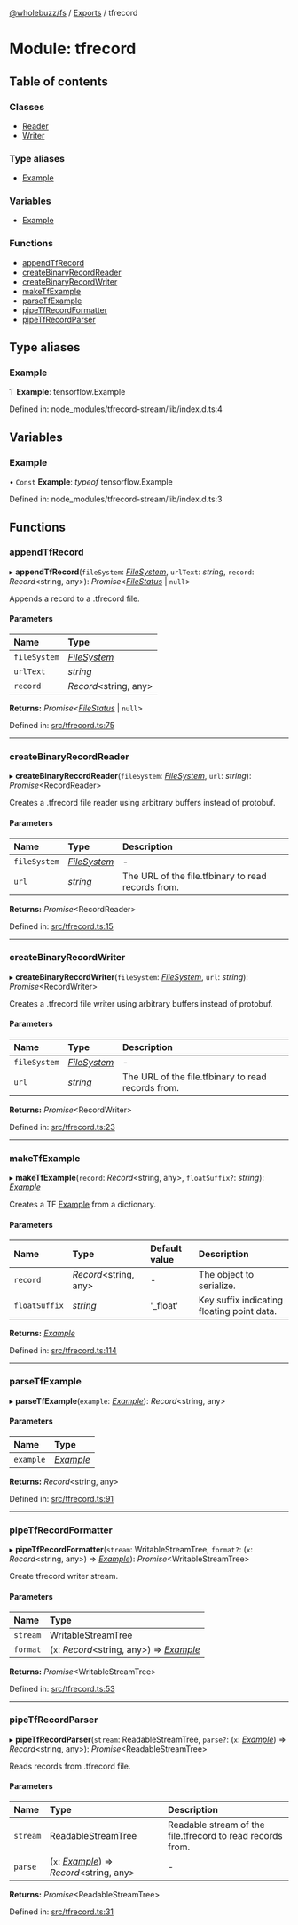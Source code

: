 [@wholebuzz/fs](../README.md) / [Exports](../modules.md) / tfrecord

# Module: tfrecord

## Table of contents

### Classes

- [Reader](../classes/tfrecord.reader.md)
- [Writer](../classes/tfrecord.writer.md)

### Type aliases

- [Example](tfrecord.md#example)

### Variables

- [Example](tfrecord.md#example)

### Functions

- [appendTfRecord](tfrecord.md#appendtfrecord)
- [createBinaryRecordReader](tfrecord.md#createbinaryrecordreader)
- [createBinaryRecordWriter](tfrecord.md#createbinaryrecordwriter)
- [makeTfExample](tfrecord.md#maketfexample)
- [parseTfExample](tfrecord.md#parsetfexample)
- [pipeTfRecordFormatter](tfrecord.md#pipetfrecordformatter)
- [pipeTfRecordParser](tfrecord.md#pipetfrecordparser)

## Type aliases

### Example

Ƭ **Example**: tensorflow.Example

Defined in: node_modules/tfrecord-stream/lib/index.d.ts:4

## Variables

### Example

• `Const` **Example**: *typeof* tensorflow.Example

Defined in: node_modules/tfrecord-stream/lib/index.d.ts:3

## Functions

### appendTfRecord

▸ **appendTfRecord**(`fileSystem`: [*FileSystem*](../classes/fs.filesystem.md), `urlText`: *string*, `record`: *Record*<string, any\>): *Promise*<[*FileStatus*](../interfaces/fs.filestatus.md) \| ``null``\>

Appends a record to a .tfrecord file.

#### Parameters

| Name | Type |
| :------ | :------ |
| `fileSystem` | [*FileSystem*](../classes/fs.filesystem.md) |
| `urlText` | *string* |
| `record` | *Record*<string, any\> |

**Returns:** *Promise*<[*FileStatus*](../interfaces/fs.filestatus.md) \| ``null``\>

Defined in: [src/tfrecord.ts:75](https://github.com/wholebuzz/fs/blob/master/src/tfrecord.ts#L75)

___

### createBinaryRecordReader

▸ **createBinaryRecordReader**(`fileSystem`: [*FileSystem*](../classes/fs.filesystem.md), `url`: *string*): *Promise*<RecordReader\>

Creates a .tfrecord file reader using arbitrary buffers instead of protobuf.

#### Parameters

| Name | Type | Description |
| :------ | :------ | :------ |
| `fileSystem` | [*FileSystem*](../classes/fs.filesystem.md) | - |
| `url` | *string* | The URL of the file.tfbinary to read records from. |

**Returns:** *Promise*<RecordReader\>

Defined in: [src/tfrecord.ts:15](https://github.com/wholebuzz/fs/blob/master/src/tfrecord.ts#L15)

___

### createBinaryRecordWriter

▸ **createBinaryRecordWriter**(`fileSystem`: [*FileSystem*](../classes/fs.filesystem.md), `url`: *string*): *Promise*<RecordWriter\>

Creates a .tfrecord file writer using arbitrary buffers instead of protobuf.

#### Parameters

| Name | Type | Description |
| :------ | :------ | :------ |
| `fileSystem` | [*FileSystem*](../classes/fs.filesystem.md) | - |
| `url` | *string* | The URL of the file.tfbinary to read records from. |

**Returns:** *Promise*<RecordWriter\>

Defined in: [src/tfrecord.ts:23](https://github.com/wholebuzz/fs/blob/master/src/tfrecord.ts#L23)

___

### makeTfExample

▸ **makeTfExample**(`record`: *Record*<string, any\>, `floatSuffix?`: *string*): [*Example*](tfrecord.md#example)

Creates a TF [Example](tfrecord.md#example) from a dictionary.

#### Parameters

| Name | Type | Default value | Description |
| :------ | :------ | :------ | :------ |
| `record` | *Record*<string, any\> | - | The object to serialize. |
| `floatSuffix` | *string* | '\_float' | Key suffix indicating floating point data. |

**Returns:** [*Example*](tfrecord.md#example)

Defined in: [src/tfrecord.ts:114](https://github.com/wholebuzz/fs/blob/master/src/tfrecord.ts#L114)

___

### parseTfExample

▸ **parseTfExample**(`example`: [*Example*](tfrecord.md#example)): *Record*<string, any\>

#### Parameters

| Name | Type |
| :------ | :------ |
| `example` | [*Example*](tfrecord.md#example) |

**Returns:** *Record*<string, any\>

Defined in: [src/tfrecord.ts:91](https://github.com/wholebuzz/fs/blob/master/src/tfrecord.ts#L91)

___

### pipeTfRecordFormatter

▸ **pipeTfRecordFormatter**(`stream`: WritableStreamTree, `format?`: (`x`: *Record*<string, any\>) => [*Example*](tfrecord.md#example)): *Promise*<WritableStreamTree\>

Create tfrecord writer stream.

#### Parameters

| Name | Type |
| :------ | :------ |
| `stream` | WritableStreamTree |
| `format` | (`x`: *Record*<string, any\>) => [*Example*](tfrecord.md#example) |

**Returns:** *Promise*<WritableStreamTree\>

Defined in: [src/tfrecord.ts:53](https://github.com/wholebuzz/fs/blob/master/src/tfrecord.ts#L53)

___

### pipeTfRecordParser

▸ **pipeTfRecordParser**(`stream`: ReadableStreamTree, `parse?`: (`x`: [*Example*](tfrecord.md#example)) => *Record*<string, any\>): *Promise*<ReadableStreamTree\>

Reads records from .tfrecord file.

#### Parameters

| Name | Type | Description |
| :------ | :------ | :------ |
| `stream` | ReadableStreamTree | Readable stream of the file.tfrecord to read records from. |
| `parse` | (`x`: [*Example*](tfrecord.md#example)) => *Record*<string, any\> | - |

**Returns:** *Promise*<ReadableStreamTree\>

Defined in: [src/tfrecord.ts:31](https://github.com/wholebuzz/fs/blob/master/src/tfrecord.ts#L31)
